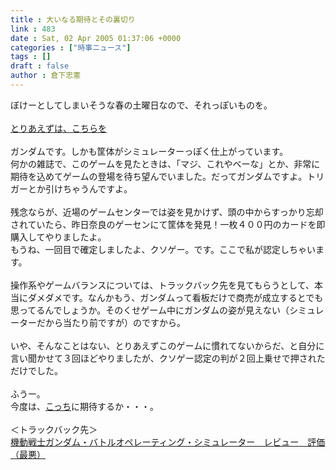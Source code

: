 ```yaml
---
title : 大いなる期待とその裏切り
link : 483
date : Sat, 02 Apr 2005 01:37:06 +0000
categories : ["時事ニュース"]
tags : []
draft : false
author : 倉下忠憲
---
```


ぼけーとしてしまいそうな春の土曜日なので、それっぽいものを。<BR><BR><A HREF="http://www.banpresto.co.jp/japan/amuse/machine/gbos/" TARGET="_blank">とりあえずは、こちらを</A><BR><BR>ガンダムです。しかも筐体がシミュレーターっぽく仕上がっています。<BR>何かの雑誌で、このゲームを見たときは、「マジ、これやベーな」とか、非常に期待を込めてゲームの登場を待ち望んでいました。だってガンダムですよ。トリガーとか引けちゃうんですよ。<BR><BR>残念ならが、近場のゲームセンターでは姿を見かけず、頭の中からすっかり忘却されていたら、昨日奈良のゲーセンにて筐体を発見！一枚４００円のカードを即購入してやりましたよ。<BR>もうね、一回目で確定しましたよ、クソゲー。です。ここで私が認定しちゃいます。<BR><BR>操作系やゲームバランスについては、トラックバック先を見てもらうとして、本当にダメダメです。なんかもう、ガンダムって看板だけで商売が成立するとでも思ってるんでしょうか。そのくせゲーム中にガンダムの姿が見えない（シミュレーターだから当たり前ですが）のですから。<BR><BR>いや、そんなことはない、とりあえずこのゲームに慣れてないからだ、と自分に言い聞かせて３回ほどやりましたが、クソゲー認定の判が２回上乗せで押されただけでした。<BR><BR>ふうー。<BR>今度は、<A HREF="http://www.itmedia.co.jp/games/articles/0503/31/news046.html" TARGET="_blank">こっち</A>に期待するか・・・。<BR><BR>＜トラックバック先＞<BR><A HREF="http://blog.drecom.jp/urotaike/archive/251" TARGET="_blank">機動戦士ガンダム・バトルオペレーティング・シミュレーター　レビュー　評価（最悪）</A><BR><br><br>
